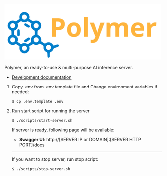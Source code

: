<img src="resource/logo.svg" alt="Polymer logo" width="500" />

Polymer, an ready-to-use & multi-purpose AI inference server.

 * [Development documentation](https://www.notion.so/antchoi/Inferencer-Guide-24d62c5f3ad9425e9e128e85fc28052f)


1. Copy .env from .env.template file and Change environment variables if needed:

   ```
   $ cp .env.template .env
   ```

2. Run start script for running the server

   ```
   $ ./scripts/start-server.sh
   ```

   If server is ready, following page will be available:

   - **Swagger UI**: http://[SERVER IP or DOMAIN]:[SERVER HTTP PORT]/docs

   ***

   If you want to stop server, run stop script:

   ```
   $ ./scripts/stop-server.sh
   ```
